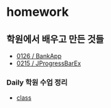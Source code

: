 # homework

## 학원에서 배우고 만든 것들
- [0126 / BankApp](https://github.com/tilsong/homework/tree/main/BankApp)
- [0215 / JProgressBarEx]()

### Daily 학원 수업 정리
* [class]()